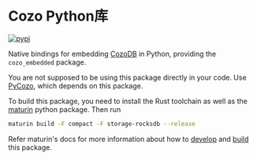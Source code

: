# Cozo Python库

[![pypi](https://img.shields.io/pypi/v/cozo_embedded)](https://pypi.org/project/cozo_embedded/)

Native bindings for embedding [CozoDB](https://github.com/cozodb/cozo) in Python, providing the
`cozo_embedded` package.

You are not supposed to be using this package directly in your code. Use [PyCozo](https://github.com/cozodb/pycozo),
which depends on this package.

To build this package, you need to install the Rust toolchain
as well as the [maturin](https://github.com/PyO3/maturin) python package.
Then run

```bash
maturin build -F compact -F storage-rocksdb --release
```

Refer maturin's docs for more information about how to [develop](https://www.maturin.rs/develop.html)
and [build](https://www.maturin.rs/distribution.html) this package.